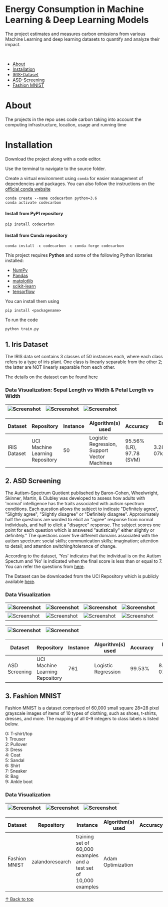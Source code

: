 # Energy Consumption in Machine Learning & Deep Learning Models 

The project estimates and measures carbon emissions from various Machine Learning and deep learning datasets to quantify and analyze their impact.

<br/>

- [About](https://github.com/blessinvarkey/EcoCoding#about)
- [Installation](https://github.com/blessinvarkey/Energy-Consumption-In-Machine-Learning/blob/main/README.md#installation)
- [IRIS-Dataset](https://github.com/blessinvarkey/Estimation-of-Energy-Consumption-In-Machine-Learning/blob/main/README.md#1-iris-dataset)
- [ASD-Screening](https://github.com/blessinvarkey/Estimation-of-Energy-Consumption-In-Machine-Learning/blob/main/README.md#2-autism-spectrum-quotient-aq-10--q-chat)
- [Fashion MNIST](https://github.com/blessinvarkey/EcoCoding#3-fashion-mnist)

# About 

The projects in the repo uses code carbon taking into account the computing infrastructure, location, usage and running time



# Installation

Download the project along with a code editor.

Use the terminal to navigate to the source folder. 

Create a virtual environment using `conda` for easier management of dependencies and packages. You can also follow the instructions on the [official conda website](https://docs.conda.io/projects/conda/en/latest/user-guide/install/)

```
conda create --name codecarbon python=3.6
conda activate codecarbon
```

#### Install from PyPI repository
```
pip install codecarbon
```

#### Install from Conda repository

```
conda install -c codecarbon -c conda-forge codecarbon
```

This project requires **Python** and some of the following Python libraries installed:

- [NumPy](http://www.numpy.org/)
- [Pandas](http://pandas.pydata.org/)
- [matplotlib](http://matplotlib.org/)
- [scikit-learn](http://scikit-learn.org/stable/)
- [tensorflow](https://www.tensorflow.org)

You can install them using 

```
pip install <packagename>
```

To run the code
```
python train.py
```


## 1. Iris Dataset
The IRIS data set contains 3 classes of 50 instances each, where each class refers to a type of iris plant. One class is linearly separable from the other 2; the latter are NOT linearly separable from each other. 

The details on the dataset can be found [here](https://archive.ics.uci.edu/ml/datasets/iris)


### Data Visualization: Sepal Length vs Width & Petal Length vs Width
|![Screenshot](images/Figure_1.png)|![Screenshot](images/Figure_2.png)|![Screenshot](images/Figure_3.png)|
| ------------- | ------------- |------------- |

| Dataset | Repository | Instance | Algorithm(s) used | Accuracy| Emissions Recorded* (average) |
| ------------- |------------- | ------------- | ------------- | ------------- | ------------- | 
| IRIS Dataset  | UCI Machine Learning Repository | 50 | Logistic Regression, Support Vector Machines | 95.56% (LR), 97.78 (SVM)| 3.2894392230672367e-07kg |



## 2. ASD Screening
The Autism-Spectrum Quotient publisehed by Baron-Cohen, Wheelwright, Skinner, Martin, & Clubley was developed to assess how adults with 'normal' intelligence has the traits associated with autism spectrum conditions. Each question allows the subject to indicate "Definitely agree", "Slightly agree", "Slightly disagree" or "Definitely disagree". Approximately half the questions are worded to elicit an "agree" response from normal individuals, and half to elicit a "disagree" response. The subject scores one point for each question which is answered "autistically" either slightly or definitely." The questions cover five different domains associated with the autism spectrum: social skills; communication skills; imagination; attention to detail; and attention switching/tolerance of change.

According to the dataset, 'Yes' indicates that the individual is on the Autism Spectum and 'No' is indicated when the final score is less than or equal to 7. You can refer the questions from [here](https://www.nice.org.uk/guidance/cg142/resources/autism-spectrum-quotient-aq10-test-pdf-186582493).

The Dataset can be downloaded from the UCI Repository which is publicly available [here](https://archive.ics.uci.edu/ml/datasets/Autism+Screening+Adult). 

### Data Visualization
|![Screenshot](images/asd_dataset/Figure_1.png)|![Screenshot](images/asd_dataset/Figure_2.png)|![Screenshot](images/asd_dataset/Figure_3.png)|![Screenshot](images/asd_dataset/Figure_4.png)|
| ------------- | ------------- |------------- | ------------- | 
|![Screenshot](images/asd_dataset/Figure_5.png)|![Screenshot](images/asd_dataset/Figure_6.png)|![Screenshot](images/asd_dataset/Figure_7.png)|![Screenshot](images/asd_dataset/Figure_9.png)|

|![Screenshot](images/asd_dataset/Figure_10.png)|![Screenshot](images/asd_dataset/Figure_11.png)|
| ------------- |------------- | 

| Dataset | Repository | Instance| Algorithm(s) used |  Accuracy| Emissions Recorded* (average)|
| ------------- |------------- | ------------- | ------------- | ------------- | ------------- | 
| ASD Screening  | UCI Machine Learning Repository | 761 | Logistic Regression | 99.53% | 8.411635420125923e-07kg | 

## 3. Fashion MNIST
Fashion MNIST is a dataset comprised of 60,000 small square 28×28 pixel grayscale images of items of 10 types of clothing, such as shoes, t-shirts, dresses, and more. The mapping of all 0-9 integers to class labels is listed below.

0: T-shirt/top  
1: Trouser  
2: Pullover   
3: Dress   
4: Coat   
5: Sandal   
6: Shirt   
7: Sneaker   
8: Bag   
9: Ankle boot    

### Data Visualization
|![Screenshot](images/f1.png)|![Screenshot](images/f2.png)|![Screenshot](images/f3.png)|
|--|--|--|
 

| Dataset | Repository | Instance| Algorithm(s) used |  Accuracy| Emissions Recorded* (average)|
| ------------- |------------- | ------------- | ------------- | ------------- | ------------- | 
| Fashion MNIST  | zalandoresearch | training set of 60,000 examples and a test set of 10,000 examples | Adam Optimization | | 52381696453822.83 joules | 



[↑ Back to top](https://github.com/blessinvarkey/EcoCoding#energy-consumption-in-machine-learning--deep-learning-models)
